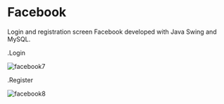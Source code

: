# Facebook

Login and registration screen Facebook developed with Java Swing and MySQL.

.Login

![facebook7](https://user-images.githubusercontent.com/110068135/194708813-207998b7-70fa-4bf2-bfdf-f2d672d6ce1d.png)

.Register

![facebook8](https://user-images.githubusercontent.com/110068135/194708819-268e71ba-7f58-4f29-be98-df9ae0dd3433.png)
